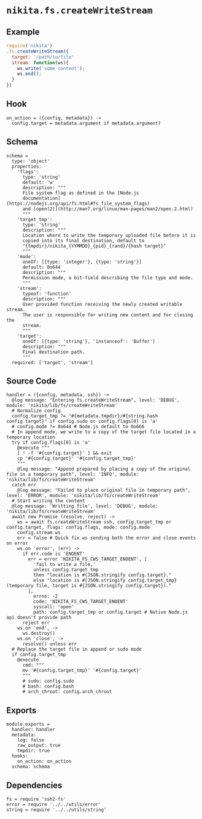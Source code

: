 
# `nikita.fs.createWriteStream`

## Example

```javascript
require('nikita')
.fs.createWriteStream({
  target: '/path/to/file'
  stream: function(ws){
    ws.write('some content');
    ws.end();
  }
})
```

## Hook

    on_action = ({config, metadata}) ->
      config.target = metadata.argument if metadata.argument?

## Schema

    schema =
      type: 'object'
      properties:
        'flags':
          type: 'string'
          default: 'w'
          description: """
          File system flag as defined in the [Node.js
          documentation](https://nodejs.org/api/fs.html#fs_file_system_flags)
          and [open(2)](http://man7.org/linux/man-pages/man2/open.2.html)
          """
        'target_tmp':
          type: 'string'
          description: """
          Location where to write the temporary uploaded file before it is
          copied into its final destination, default to
          "{tmpdir}/nikita_{YYMMDD}_{pid}_{rand}/{hash target}"
          """
        'mode':
          oneOf: [{type: 'integer'}, {type: 'string'}]
          default: 0o644
          description: """
          Permission mode, a bit-field describing the file type and mode.
          """
        'stream':
          typeof: 'function'
          description: """
          User provided function receiving the newly created writable stream.
          The user is responsible for writing new content and for closing the
          stream.
          """
        'target':
          oneOf: [{type: 'string'}, 'instanceof': 'Buffer']
          description: """
          Final destination path.
          """
      required: ['target', 'stream']

## Source Code

    handler = ({config, metadata, ssh}) ->
      @log message: "Entering fs.createWriteStream", level: 'DEBUG', module: 'nikita/lib/fs/createWriteStream'
      # Normalize config
      config.target_tmp ?= "#{metadata.tmpdir}/#{string.hash config.target}" if config.sudo or config.flags[0] is 'a'
      # config.mode ?= 0o644 # Node.js default to 0o666
      # In append mode, we write to a copy of the target file located in a temporary location
      try if config.flags[0] is 'a'
        @execute """
        [ ! -f '#{config.target}' ] && exit
        cp '#{config.target}' '#{config.target_tmp}'
        """
        @log message: "Append prepared by placing a copy of the original file in a temporary path", level: 'INFO', module: 'nikita/lib/fs/createWriteStream'
      catch err
        @log message: "Failed to place original file in temporary path", level: 'ERROR', module: 'nikita/lib/fs/createWriteStream'
      # Start writing the content
      @log message: 'Writting file', level: 'DEBUG', module: 'nikita/lib/fs/createWriteStream'
      await new Promise (resolve, reject) ->
        ws = await fs.createWriteStream ssh, config.target_tmp or config.target, flags: config.flags, mode: config.mode
        config.stream ws
        err = false # Quick fix ws sending both the error and close events on error
        ws.on 'error', (err) ->
          if err.code is 'ENOENT'
            err = error 'NIKITA_FS_CWS_TARGET_ENOENT', [
              'fail to write a file,'
              unless config.target_tmp
              then "location is #{JSON.stringify config.target}."
              else "location is #{JSON.stringify config.target_tmp} (temporary file, target is #{JSON.stringify config.target})."
            ],
              errno: -2
              code: 'NIKITA_FS_CWS_TARGET_ENOENT'
              syscall: 'open'
              path: config.target_tmp or config.target # Native Node.js api doesn't provide path
          reject err
        ws.on 'end', ->
          ws.destroy()
        ws.on 'close', ->
          resolve() unless err
      # Replace the target file in append or sudo mode
      if config.target_tmp
        @execute
          cmd: """
          mv '#{config.target_tmp}' '#{config.target}'
          """
          # sudo: config.sudo
          # bash: config.bash
          # arch_chroot: config.arch_chroot

## Exports

    module.exports =
      handler: handler
      metadata:
        log: false
        raw_output: true
        tmpdir: true
      hooks:
        on_action: on_action
      schema: schema

## Dependencies

    fs = require 'ssh2-fs'
    error = require '../../utils/error'
    string = require '../../utils/string'
